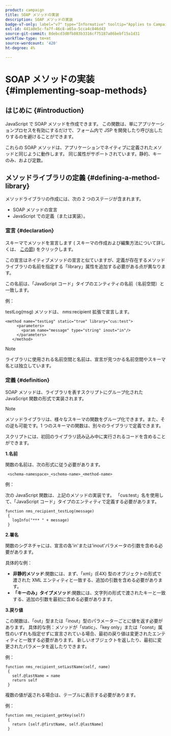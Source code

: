 ```yaml
---
product: campaign
title: SOAP メソッドの実装
description: SOAP メソッドの実装
badge-v7-only: label="v7" type="Informative" tooltip="Applies to Campaign Classic v7 only"
exl-id: 441a0e5c-fa7f-46c8-a65a-5cca4c846d43
source-git-commit: 8debcd3d8fb883b3316cf75187a86bebf15a1d31
workflow-type: tm+mt
source-wordcount: '420'
ht-degree: 4%

---
```


# SOAP メソッドの実装{#implementing-soap-methods}



## はじめに {#introduction}

JavaScript で SOAP メソッドを作成できます。 この関数は、単にアプリケーションプロセスを有効にするだけで、フォーム内で JSP を開発したり呼び出したりするのを避けることができます。

これらの SOAP メソッドは、アプリケーションでネイティブに定義されたメソッドと同じように動作します。 同じ属性がサポートされています。静的、キーのみ、および定数。

## メソッドライブラリの定義 {#defining-a-method-library}

メソッドライブラリの作成には、次の 2 つのステージが含まれます。

* SOAP メソッドの宣言
* JavaScript での定義（または実装）。

### 宣言 {#declaration}

スキーマでメソッドを宣言します ( スキーマの作成および編集方法について詳しくは、 [この節](../../configuration/using/about-schema-edition.md)) をクリックします。

この宣言はネイティブメソッドの宣言と似ていますが、定義が存在するメソッドライブラリの名前を指定する「library」属性を追加する必要がある点が異なります。

この名前は、「JavaScript コード」タイプのエンティティの名前（名前空間）と一致します。

例：

testLog(msg) メソッドは、 nms:recipient 拡張で宣言します。

```
<method name="testLog" static="true" library="cus:test">
     <parameters>
       <param name="message" type="string" inout="in"/>
     </parameters>
   </method>
```

>[!NOTE]
>
>ライブラリに使用される名前空間と名前は、宣言が見つかる名前空間やスキーマ名とは独立しています。

### 定義 {#definition}

SOAP メソッドは、ライブラリを表すスクリプトにグループ化された JavaScript 関数の形式で実装されます。

>[!NOTE]
>
>メソッドライブラリは、様々なスキーマの関数をグループ化できます。また、その逆も可能です。1 つのスキーマの関数は、別々のライブラリで定義できます。

スクリプトには、初回のライブラリ読み込み中に実行されるコードを含めることができます。

**1.名前**

関数の名前は、次の形式に従う必要があります。

```
 <schema-namespace>_<schema-name>_<method-name>
```

例：

次の JavaScript 関数は、上記のメソッドの実装です。 「cus:test」名を使用して、「JavaScript コード」タイプのエンティティで定義する必要があります。

```
function nms_recipient_testLog(message)
 {
   logInfo("*** " + message)
 }
```

**2.署名**

関数のシグネチャには、宣言の各&#39;in&#39;または&#39;inout&#39;パラメータの引数を含める必要があります。

具体的な例：

* **非静的メソッド**:関数には、まず、「xml」(E4X) 型のオブジェクトの形式で渡された XML エンティティと一致する、追加の引数を含める必要があります。
* **「キーのみ」タイプメソッド**:関数には、文字列の形式で渡されたキーと一致する、追加の引数を最初に含める必要があります。

**3.戻り値**

この関数は、「out」型または「inout」型のパラメーターごとに値を返す必要があります。 具体的な例：メソッドが「static」、「key only」または「const」属性のいずれも指定せずに宣言されている場合、最初の戻り値は変更されたエンティティと一致する必要があります。 新しいオブジェクトを返したり、最初に変更されたパラメータを返したりできます。

例：

```
function nms_recipient_setLastName(self, name)
 {
   self.@lastName = name
   return self
 }
```

複数の値が返される場合は、テーブルに表示する必要があります。

例：

```
function nms_recipient_getKey(self)
 {
   return [self.@firstName, self.@lastName]
 }
```
